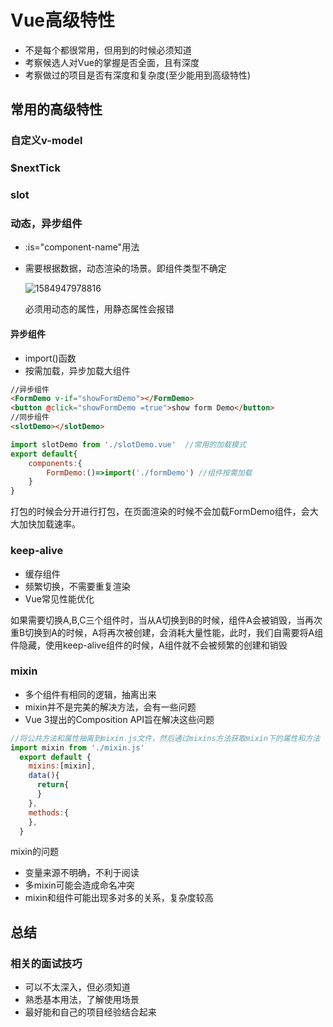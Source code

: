 # Vue高级特性

+ 不是每个都很常用，但用到的时候必须知道
+ 考察候选人对Vue的掌握是否全面，且有深度
+ 考察做过的项目是否有深度和复杂度(至少能用到高级特性)

## 常用的高级特性

### 自定义v-model



### $nextTick



### slot

### 动态，异步组件

+ :is="component-name"用法

+ 需要根据数据，动态渲染的场景。即组件类型不确定

  ![1584947978816](C:\Users\刘如刚\AppData\Roaming\Typora\typora-user-images\1584947978816.png)

  必须用动态的属性，用静态属性会报错
#### 异步组件
+ import()函数
+ 按需加载，异步加载大组件

```html
//异步组件
<FormDemo v-if="showFormDemo"></FormDemo>
<button @click="showFormDemo =true">show form Demo</button>
//同步组件
<slotDemo></slotDemo>
```

```javascript
import slotDemo from './slotDemo.vue'  //常用的加载模式
export default{
    components:{
        FormDemo:()=>import('./formDemo') //组件按需加载
    }
}
```

打包的时候会分开进行打包，在页面渲染的时候不会加载FormDemo组件，会大大加快加载速率。

### keep-alive

+ 缓存组件
+ 频繁切换，不需要重复渲染
+ Vue常见性能优化

如果需要切换A,B,C三个组件时，当从A切换到B的时候，组件A会被销毁，当再次重B切换到A的时候，A将再次被创建，会消耗大量性能，此时，我们自需要将A组件隐藏，使用keep-alive组件的时候，A组件就不会被频繁的创建和销毁

### mixin

+ 多个组件有相同的逻辑，抽离出来
+ mixin并不是完美的解决方法，会有一些问题
+ Vue 3提出的Composition API旨在解决这些问题

```javascript
//将公共方法和属性抽离到mixin.js文件，然后通过mixins方法获取mixin下的属性和方法
import mixin from './mixin.js'
  export default {
    mixins:[mixin],
    data(){
      return{
      }
    },
    methods:{
    },
  }
```

mixin的问题

+ 变量来源不明确，不利于阅读
+ 多mixin可能会造成命名冲突
+ mixin和组件可能出现多对多的关系，复杂度较高

## 总结

### 相关的面试技巧

+ 可以不太深入，但必须知道
+ 熟悉基本用法，了解使用场景
+ 最好能和自己的项目经验结合起来

